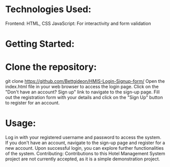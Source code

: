 # Technologies Used:

Frontend: HTML, CSS
JavaScript: For interactivity and form validation
# Getting Started:

# Clone the repository: 
git clone https://github.com/Bettgideon/HMIS-Login-Signup-form/
Open the index.html file in your web browser to access the login page.
Click on the "Don't have an account? Sign up" link to navigate to the sign-up page.
Fill out the registration form with your details and click on the "Sign Up" button to register for an account.
# Usage:

Log in with your registered username and password to access the system.
If you don't have an account, navigate to the sign-up page and register for a new account.
Upon successful login, you can explore further functionalities of the system.
Contributing:
Contributions to this Hotel Management System project are not currently accepted, as it is a simple demonstration project.


